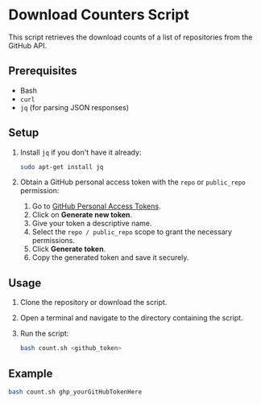 # Download Counters Script

This script retrieves the download counts of a list of repositories from the GitHub API.

## Prerequisites

- Bash
- `curl`
- `jq` (for parsing JSON responses)

## Setup

1. Install `jq` if you don't have it already:

   ```bash
   sudo apt-get install jq
   ```

2. Obtain a GitHub personal access token with the `repo` or `public_repo` permission:

   1. Go to [GitHub Personal Access Tokens](https://github.com/settings/tokens).
   2. Click on **Generate new token**.
   3. Give your token a descriptive name.
   4. Select the `repo / public_repo` scope to grant the necessary permissions.
   5. Click **Generate token**.
   6. Copy the generated token and save it securely.

## Usage

1. Clone the repository or download the script.

2. Open a terminal and navigate to the directory containing the script.

3. Run the script:

   ```bash
   bash count.sh <github_token>
   ```

## Example

```bash
bash count.sh ghp_yourGitHubTokenHere
```
